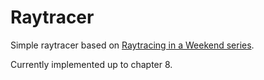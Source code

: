 # Raytracer

Simple raytracer based on [Raytracing in a Weekend series](https://raytracing.github.io/).

Currently implemented up to chapter 8.
